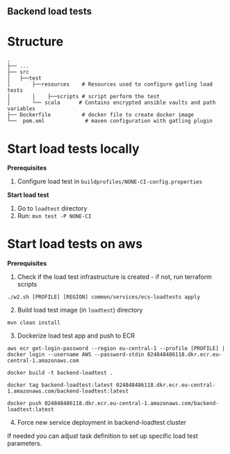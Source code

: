 ## Backend load tests

# Structure

    .
    ├── ...
    ├── src          
    │   ├──test      
    │       ├──resources    # Resources used to configure gatling load tests
    │       │    ├──scripts # script perform the test
    │       └── scala      # Contains encrypted ansible vaults and path variables
    ├── Dockerfile          # docker file to create docker image
    └──  pom.xml             # maven configuration with gatling plugin
    
   
# Start load tests locally

**Prerequisites**

1. Configure load test in `buildprofiles/NONE-CI-config.properties`
    
**Start load test**

1. Go to `loadtest` directory
2. Run: `mvn test -P NONE-CI`  
    
# Start load tests on aws

**Prerequisites**

1. Check if the load test infrastructure is created - if not, run terraform scripts

```
./w2.sh [PROFILE] [REGION] common/services/ecs-loadtests apply
```

2. Build load test image (in ```loadtest```) directory
```
mvn clean install
```

3. Dockerize load test app and push to ECR

```
aws ecr get-login-password --region eu-central-1 --profile [PROFILE] | docker login --username AWS --password-stdin 024848486118.dkr.ecr.eu-central-1.amazonaws.com
```

```
docker build -t backend-loadtest .
```

```
docker tag backend-loadtest:latest 024848486118.dkr.ecr.eu-central-1.amazonaws.com/backend-loadtest:latest
```

```
docker push 024848486118.dkr.ecr.eu-central-1.amazonaws.com/backend-loadtest:latest
```

4. Force new service deployment in backend-loadtest cluster

If needed you can adjust task definition to set up specific load test parameters.

 
   